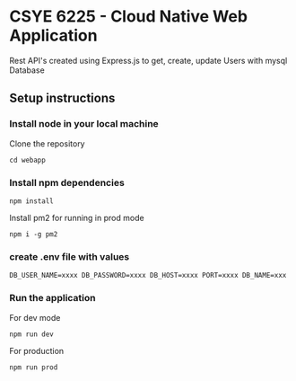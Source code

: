 # CSYE 6225 - Cloud Native Web Application

Rest API's created using Express.js to get, create, update Users with mysql Database

## Setup instructions

### Install node in your local machine

Clone the repository

`cd webapp`

### Install npm dependencies

`npm install`

Install pm2 for running in prod mode

`npm i -g pm2`

### create .env file with values

`DB_USER_NAME=xxxx
DB_PASSWORD=xxxx
DB_HOST=xxxx
PORT=xxxx
DB_NAME=xxx`

### Run the application

For dev mode

`npm run dev`

For production

`npm run prod`
